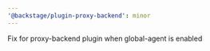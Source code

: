 ```yaml
---
'@backstage/plugin-proxy-backend': minor
---
```


Fix for proxy-backend plugin when global-agent is enabled
